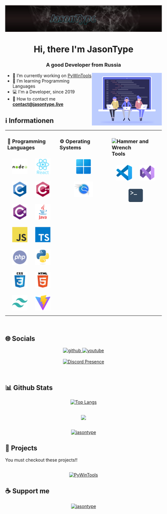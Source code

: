 <img align="center" src="assets/img/banner.png" alt="Banner" />
<h1 align="center">Hi, there I'm JasonType</h1>
<h3 align="center"> A good Developer from Russia </h3>
<img align="right" alt="Coding" width="225" src="assets/img/banner2.gif" />

- 📝 I’m currently working on [PyWinTools](https://github.com/JasonType/PyWinTools)
- 📖 I’m learning Programming Languages
- 💻 I'm a Developer, since 2019
- 📧 How to contact me **contact@jasontype.live**

## ℹ️ Informationen
<table><tr><td valign="top" width="33%">

### 📖 Programming Languages  
<div align="center">
<img style="margin: 10px" src="assets/img/nodejs.svg" alt="Node.js" height="50" /> 
<img style="margin: 10px" src="assets/img/reactjs.svg" alt="React.js" height="50" />
<img style="margin: 10px" src="assets/img/c.svg" alt="C" height="50" />  
<img style="margin: 10px" src="assets/img/c++.svg" alt="C++" height="50" />
<img style="margin: 10px" src="assets/img/csharp.svg" alt="C#" height="50" />
<img style="margin: 10px" src="assets/img/java.svg" alt="Java" height="50" />  
<img style="margin: 10px" src="assets/img/javascript.svg" alt="JavaScript" height="50" />
<img style="margin: 10px" src="assets/img/typescript.svg" alt="TypeScript" height="50" />
<img style="margin: 10px" src="assets/img/php.svg" alt="PHP" height="50" />
<img style="margin: 10px" src="assets/img/python.svg" alt="Python" height="50" />  
<img style="margin: 10px" src="assets/img/css3.svg" alt="CSS3" height="50" />
<img style="margin: 10px" src="assets/img/html5.svg" alt="HTML5" height="50" />
<img style="margin: 10px" src="assets/img/tailwindcss.svg" alt="Tailwind CSS" height="50" />
<img style="margin: 10px" src="assets/img/vitejs.svg" alt="Vite.js" height="50" />

</div>

</td><td valign="top" width="33%">

### ⚙️ Operating Systems
<div align="center">  
<img style="margin: 10px" src="assets/img/win11.png" alt="Windows 11" height="50" />
<img style="margin: 10px" src="assets/img/kalilinux.svg" alt="Kali Linux" height="50" />

</div>

</td><td valign="top" width="33%">

### <img src="https://raw.githubusercontent.com/Tarikul-Islam-Anik/Animated-Fluent-Emojis/master/Emojis/Objects/Hammer%20and%20Wrench.png" alt="Hammer and Wrench" width="30" height="30" /> Tools  
<div align="center">  
<img style="margin: 10px" src="assets/img/vscode.svg" alt="Visual Studio Code" height="50" /> 
<img style="margin: 10px" src="assets/img/vscodestudio.png" alt="Visual Studio" height="50" />
<img style="margin: 10px" src="assets/img/terminal.png" alt="Terminal" height="50" />

</div

</td></tr></table>  

<br/>  

## 🌐 Socials

<div align="center">
<a href="https://github.com/JasonType" target="_blank">
<img src="https://img.shields.io/badge/github-%2324292e.svg?&style=for-the-badge&logo=github&logoColor=white " alt=github style="margin-bottom: 5px;" />
</a>

<a href="https://www.youtube.com/c/JasonType" target="_blank">
<img src="https://img.shields.io/badge/youtube-%23EE4831.svg?&style=for-the-badge&logo=youtube&logoColor=white" alt=youtube style="margin-bottom: 5px;" />
</a>

[![Discord Presence](https://lanyard.cnrad.dev/api/1207699590464147557)](https://discord.com/users/1207699590464147557)
</div>

<br/>
  
## 📊 Github Stats  
<div align="center">
<p><a href="https://github.com/jasontype"><img src="https://github-readme-stats.vercel.app/api/top-langs/?username=jasontype&amp;layout=compact&theme=blue_navy" alt="Top Langs"></a></p></div>

<br/>
  
<div align="center"><img src="https://github-readme-stats.vercel.app/api?username=jasontype&show_icons=true&count_private=true&hide_border=true&theme=blue_navy" align="center" /></div>

<br/>

<p align="center"> <a href="https://github.com/ryo-ma/github-profile-trophy"><img src="https://github-profile-trophy.vercel.app/?username=jasontype&theme=onedark" alt="jasontype" /></a> </p>

## 🚧 Projects  
You must checkout these projects!!<br/><br/>
<div align="center">
<p><a href="https://github.com/JasonType/PyWinTools"><img src="https://github-readme-stats.vercel.app/api/pin/?username=jasontype&repo=PyWinTools&theme=blue_navy" alt="PyWinTools" /></a></p>

</div>

## ☕ Support me
<div align="center">
<p><a href="https://ko-fi.com/jasontype"> <img align="center" src="https://cdn.ko-fi.com/cdn/kofi3.png?v=3" height="50" width="210" alt="jasontype" /></a></p><br><br>

</div>
